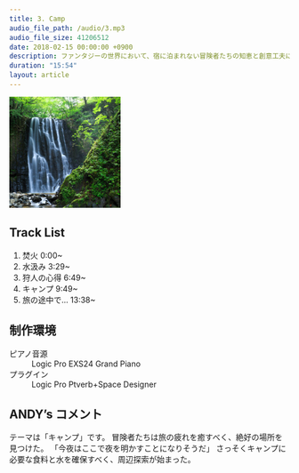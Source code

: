 ```yaml
---
title: 3. Camp
audio_file_path: /audio/3.mp3
audio_file_size: 41206512
date: 2018-02-15 00:00:00 +0900
description: ファンタジーの世界において、宿に泊まれない冒険者たちの知恵と創意工夫には頭が下がりますね。
duration: "15:54"
layout: article
---
```


<img src="/images/jackets/ep3.jpg" width="200">

## Track List

1. 焚火 0:00~
2. 水汲み 3:29~
3. 狩人の心得 6:49~
4. キャンプ 9:49~
5. 旅の途中で... 13:38~

## 制作環境

<dl>
  <dt>ピアノ音源</dt>
  <dd>Logic Pro EXS24 Grand Piano</dd>
  <dt>プラグイン</dt>
  <dd>Logic Pro Ptverb+Space Designer</dd>
</dl>

## ANDY’s コメント

テーマは「キャンプ」です。
冒険者たちは旅の疲れを癒すべく、絶好の場所を見つけた。
「今夜はここで夜を明かすことになりそうだ」
さっそくキャンプに必要な食料と水を確保すべく、周辺探索が始まった。
